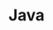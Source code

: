 ---
title: "Java"
weight: 2
links:
- title: "Project Loom and Structured Concurrency"
  link: "https://www.javaadvent.com/2020/12/project-loom-and-structured-concurrency.html"
- title: "Why a library developer should use abstract class instead of interface"
  link: "http://hannesdorfmann.com/android/library-abstract-class/"
- title: "Thymeleaf Utility Objects"
  link: "https://gist.github.com/jorgeacetozi/443e8f422dfbdf9c78a34c8eb25d5693"
- title: "Empirical Study of Usage and Performance of Java Collections"
  link: "https://www.researchgate.net/publication/313820944_Empirical_Study_of_Usage_and_Performance_of_Java_Collections"
- title: "The truth about Optional"
  link: "https://blog.sourced-bvba.be/article/2017/01/06/the-usages-of-optional"
- title: "Teeing, a hidden gem in the Java API"
  link: "https://blog.frankel.ch/teeing-java-api/"
- title: "Brian Goetz: Handling InterruptedException"
  link: https://topic.alibabacloud.com/a/handling-interruptedexception-brian-goetz_8_8_31503524.html
- title: "Static vs Dynamic Binding in Java"
  link: "https://www.geeksforgeeks.org/static-vs-dynamic-binding-in-java/"
- title: "Java Debuggers: A Peek Under the Hood"
  link: "https://www.youtube.com/watch?v=buUkXFx9ao8"
- title: "Hamcrest Matchers"
  link: "http://hamcrest.org/JavaHamcrest/javadoc/2.1/org/hamcrest/Matchers.html"
- title: "Compilation Overview"
  link: "https://openjdk.java.net/groups/compiler/doc/compilation-overview/index.html"
- title: "Java API Compliance Checker"
  link: "https://lvc.github.io/japi-compliance-checker/"
- title: "Oracle JRE and JDK Cryptographic Roadmap"
  link: "https://java.com/en/jre-jdk-cryptoroadmap.html"
- title: "Awesome Java: A curated list of awesome Java frameworks, libraries and software."
  link: "https://github.com/akullpp/awesome-java#code-analysis"
---